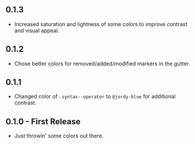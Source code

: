 ## 0.1.3
- Increased saturation and lightness of some colors to improve contrast and visual appeal.

## 0.1.2
- Chose better colors for removed/added/modified markers in the gutter.

## 0.1.1
- Changed color of `.syntax--operator` to `@jordy-blue` for additional contrast.

## 0.1.0 - First Release
- Just throwin' some colors out there.
